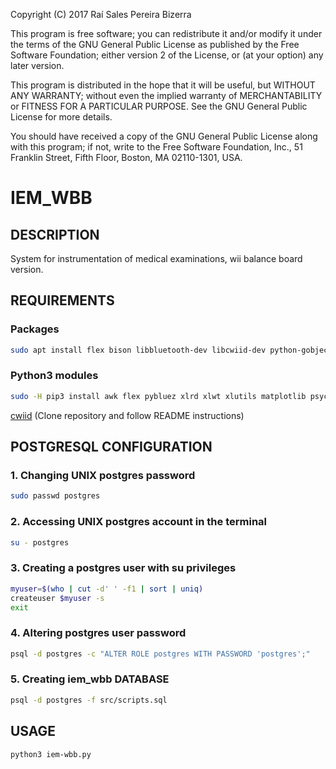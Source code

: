 Copyright (C) 2017 Raí Sales Pereira Bizerra

This program is free software; you can redistribute it and/or modify
it under the terms of the GNU General Public License as published by
the Free Software Foundation; either version 2 of the License, or
(at your option) any later version.
  
This program is distributed in the hope that it will be useful,
but WITHOUT ANY WARRANTY; without even the implied warranty of
MERCHANTABILITY or FITNESS FOR A PARTICULAR PURPOSE.  See the
GNU General Public License for more details.
  
You should have received a copy of the GNU General Public License
along with this program; if not, write to the Free Software
Foundation, Inc., 51 Franklin Street, Fifth Floor, Boston, MA 02110-1301, USA.

# IEM_WBB

## DESCRIPTION

System for instrumentation of medical examinations, wii balance board version.

## REQUIREMENTS

### Packages
```bash
sudo apt install flex bison libbluetooth-dev libcwiid-dev python-gobject python3-pip python3-tk python3-dev postgresql postgresql-server-dev-10 automake
```

### Python3 modules

```bash
sudo -H pip3 install awk flex pybluez xlrd xlwt xlutils matplotlib psycopg2 psycopg2-binary
```

[cwiid](https://github.com/azzra/python3-wiimote) (Clone repository and follow README instructions)

## POSTGRESQL CONFIGURATION
### 1. Changing UNIX postgres password

```bash
sudo passwd postgres
```

### 2. Accessing UNIX postgres account in the terminal

```bash
su - postgres
```

### 3. Creating a postgres user with su privileges
```bash
myuser=$(who | cut -d' ' -f1 | sort | uniq)
createuser $myuser -s
exit
```
### 4. Altering postgres user password
```bash
psql -d postgres -c "ALTER ROLE postgres WITH PASSWORD 'postgres';"
```

### 5. Creating iem_wbb DATABASE
```bash
psql -d postgres -f src/scripts.sql
```

## USAGE
```bash
python3 iem-wbb.py
```
